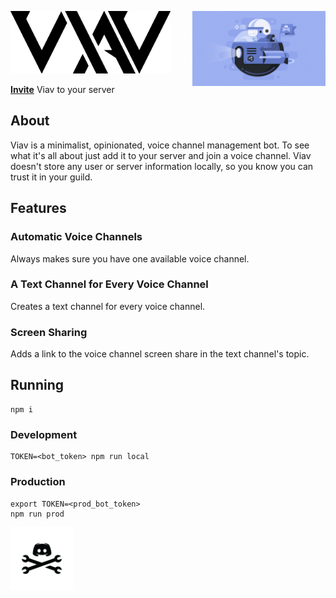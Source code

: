 <img src="./img/logo_trans_black.png" height="100" /><img src="./img/hack_wump_ship.png" height="120" align="right" />

[**Invite**](https://discordapp.com/oauth2/authorize?client_id=446151195338473485&permissions=16&scope=bot) Viav to your server

## About

Viav is a minimalist, opinionated, voice channel management bot. To see what it's all about just add it to your server and join a voice channel. Viav doesn't store any user or server information locally, so you know you can trust it in your guild.

## Features

### Automatic Voice Channels

Always makes sure you have one available voice channel.

### A Text Channel for Every Voice Channel

Creates a text channel for every voice channel.

### Screen Sharing

Adds a link to the voice channel screen share in the text channel's topic.

## Running

```
npm i
```

### Development

```
TOKEN=<bot_token> npm run local
```

### Production

```
export TOKEN=<prod_bot_token>
npm run prod
```

<img src="./img/hack_pirate_black.png" height="100" />
